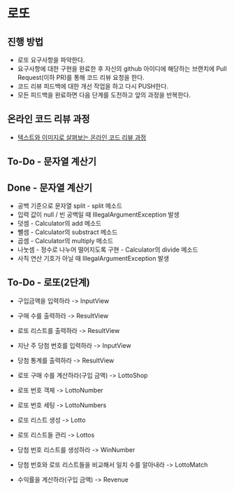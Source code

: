 # 로또
## 진행 방법
* 로또 요구사항을 파악한다.
* 요구사항에 대한 구현을 완료한 후 자신의 github 아이디에 해당하는 브랜치에 Pull Request(이하 PR)를 통해 코드 리뷰 요청을 한다.
* 코드 리뷰 피드백에 대한 개선 작업을 하고 다시 PUSH한다.
* 모든 피드백을 완료하면 다음 단계를 도전하고 앞의 과정을 반복한다.

## 온라인 코드 리뷰 과정
* [텍스트와 이미지로 살펴보는 온라인 코드 리뷰 과정](https://github.com/next-step/nextstep-docs/tree/master/codereview)

## To-Do - 문자열 계산기
## Done - 문자열 계산기
* 공백 기준으로 문자열 split - split 메소드
* 입력 값이 null / 빈 공백일 때 IllegalArgumentException 발생
* 덧셈 - Calculator의 add 메소드
* 뺄셈 - Calculator의 substract 메소드
* 곱셈 - Calculator의 multiply 메소드
* 나눗셈 - 정수로 나누어 떨어지도록 구현 - Calculator의 divide 메소드
* 사칙 연산 기호가 아닐 때 IllegalArgumentException 발생

## To-Do - 로또(2단계)
* 구입금액을 입력하라 -> InputView
* 구매 수를 출력하라 -> ResultView
* 로또 리스트를 출력하라 -> ResultView
* 지난 주 당첨 번호를 입력하라 -> InputView
* 당첨 통계를 출력하라 -> ResultView

* 로또 구매 수를 계산하라(구입 금액) -> LottoShop
* 로또 번호 객체 -> LottoNumber
* 로또 번호 세팅 -> LottoNumbers
* 로또 리스트 생성 -> Lotto
* 로또 리스트들 관리 -> Lottos
* 당첨 번호 리스트를 생성하라 -> WinNumber
* 당첨 번호와 로또 리스트들을 비교해서 일치 수를 알아내라 -> LottoMatch
* 수익률을 계산하라(구입 금액) -> Revenue